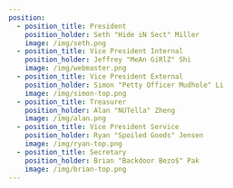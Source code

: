 ```yaml
---
position:
  - position_title: President
    position_holder: Seth "Hide iN Sect" Miller
    image: /img/seth.png
  - position_title: Vice President Internal
    position_holder: Jeffrey "MeAn GiRlZ" Shi
    image: /img/webmaster.png
  - position_title: Vice President External
    position_holder: Simon "Petty Officer Mudhole" Li
    image: /img/simon-top.png
  - position_title: Treasurer
    position_holder: Alan "NUTella" Zheng
    image: /img/alan.png
  - position_title: Vice President Service
    position_holder: Ryan "Spoiled Goods" Jensen
    image: /img/ryan-top.png
  - position_title: Secretary
    position_holder: Brian "Backdoor Bezo$" Pak
    image: /img/brian-top.png
---
```


